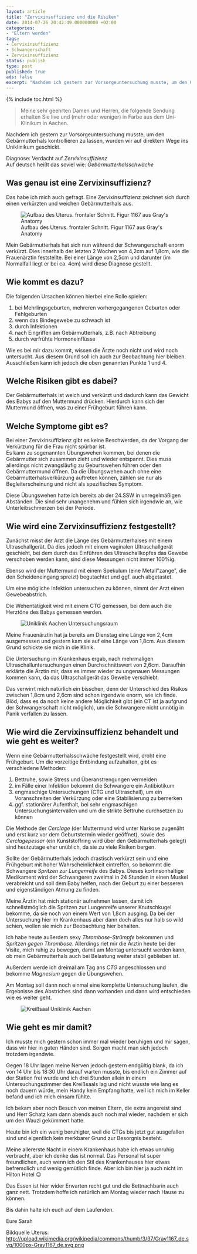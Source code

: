 ```yaml
---
layout: article
title: "Zervixinsuffizienz und die Risiken"
date: 2014-07-26 20:42:49.000000000 +02:00
categories:
- "Eltern werden"
tags:
- Cervixinsuffizienz
- Schwangerschaft
- Zervixinsuffizienz
status: publish
type: post
published: true
ads: false
excerpt: "Nachdem ich gestern zur Vorsorgeuntersuchung musste, um den Gebärmutterhals kontrollieren zu lassen, wurden wir auf direktem Wege ins Uniklinikum geschickt."
---
```

{% include toc.html %}

>Meine sehr geehrten Damen und Herren, die folgende Sendung erhalten Sie live und (mehr oder weniger) in Farbe aus dem Uni-Klinikum in Aachen.

Nachdem ich gestern zur Vorsorgeuntersuchung musste, um den Gebärmutterhals kontrollieren zu lassen, wurden wir auf direktem Wege ins Uniklinikum geschickt.

Diagnose\: Verdacht auf *Zervixinsuffizienz*  
Auf deutsch heißt das soviel wie: *Gebärmutterhalsschwäche*

## Was genau ist eine Zervixinsuffizienz?

Das habe ich mich auch gefragt. Eine Zervixinsuffizienz zeichnet sich durch einen verkürzten und weichen Gebärmutterhals aus.

<figure>
  <img src="http://upload.wikimedia.org/wikipedia/commons/thumb/3/37/Gray1167_de.svg/1000px-Gray1167_de.svg.png" alt="Aufbau des Uterus. frontaler Schnitt. Figur 1167 aus Gray's Anatomy" />
  <figcaption>Aufbau des Uterus. frontaler Schnitt. Figur 1167 aus Gray's Anatomy</figcaption>
</figure>

Mein Gebärmutterhals hat sich nun während der Schwangerschaft enorm verkürzt. Dies innerhalb der letzten 2 Wochen von 4,2cm auf 1,8cm, wie die Frauenärztin feststellte. Bei einer Länge von 2,5cm und darunter (im Normalfall liegt er bei ca. 4cm) wird diese Diagnose gestellt.

## Wie kommt es dazu?

Die folgenden Ursachen können hierbei eine Rolle spielen:

1. bei Mehrlingsgeburten, mehreren vorhergegangenen Geburten oder Fehlgeburten
2. wenn das Bindegewebe zu schwach ist
3. durch Infektionen
4. nach Eingriffen am Gebärmutterhals, z.B. nach Abtreibung
5. durch verfrühte Hormoneinflüsse

Wie es bei mir dazu kommt, wissen die Ärzte noch nicht und wird noch untersucht. Aus diesem Grund soll ich auch zur Beobachtung hier bleiben. Ausschließen kann ich jedoch die oben genannten Punkte 1 und 4.

## Welche Risiken gibt es dabei?

Der Gebärmutterhals ist weich und verkürzt und dadurch kann das Gewicht des Babys auf den Muttermund drücken. Hierdurch kann sich der Muttermund öffnen, was zu einer Frühgeburt führen kann.

## Welche Symptome gibt es?

Bei einer Zervixinsuffizienz gibt es keine Beschwerden, da der Vorgang der Verkürzung für die Frau nicht spürbar ist.  
Es kann zu sogenannten Übungswehen kommen, bei denen die Gebärmutter sich zusammen zieht und wieder entspannt. Dies muss allerdings nicht zwangsläufig zu Geburtswehen führen oder den Gebärmuttermund öffnen. Da die Übungswehen auch ohne eine Gebärmutterhalsverkürzung auftreten können, zählen sie nur als Begleiterscheinung und nicht als spezifisches Symptom. 

Diese Übungswehen hatte ich bereits ab der 24.SSW in unregelmäßigen Abständen. Die sind sehr unangenehm und fühlen sich irgendwie an, wie Unterleibschmerzen bei der Periode.

## Wie wird eine Zervixinsuffizienz festgestellt?

Zunächst misst der Arzt die Länge des Gebärmutterhalses mit einem Ultraschallgerät. Da dies jedoch mit einem vaginalen Ultraschallgerät geschieht, bei dem durch das Einführen des Ultraschallkopfes das Gewebe verschoben werden kann, sind diese Messungen nicht immer 100%ig.

Ebenso wird der Muttermund mit einem Spekulum (eine Metall"zange", die den Scheideneingang spreizt) begutachtet und ggf. auch abgetastet.

Um eine mögliche Infektion untersuchen zu können, nimmt der Arzt einen Gewebeabstrich.

Die Wehentätigkeit wird mit einem CTG gemessen, bei dem auch die Herztöne des Babys gemessen werden.

<figure>
	<img src="{{ site.url }}/images/image5-e1406406080388.jpg" alt="Uniklinik Aachen Untersuchungsraum" />
</figure>

Meine Frauenärztin hat ja bereits am Dienstag eine Länge von 2,4cm ausgemessen und gestern kam sie auf eine Länge von 1,8cm. Aus diesem Grund schickte sie mich in die Klinik.

Die Untersuchung im Krankenhaus ergab, nach mehrmaligen Ultraschalluntersuchungen einen Durchschnittswert von 2,6cm. Daraufhin erklärte die Ärztin mir, dass es immer wieder zu ungenauen Messungen kommen kann, da das Ultraschallgerät das Gewebe verschiebt.

Das verwirrt mich natürlich ein bisschen, denn der Unterschied des Risikos zwischen 1,8cm und 2,6cm sind schon irgendwie enorm, wie ich finde. Blöd, dass es da noch keine andere Möglichkeit gibt (ein CT ist ja aufgrund der Schwangerschaft nicht möglich), um die Schwangere nicht unnötig in Panik verfallen zu lassen.

## Wie wird die Zervixinsuffizienz behandelt und wie geht es weiter?

Wenn eine Gebärmutterhalsschwäche festgestellt wird, droht eine Frühgeburt. Um die vorzeitige Entbindung aufzuhalten, gibt es verschiedene Methoden:

1. Bettruhe, sowie Stress und Überanstrengungen vermeiden  
2. im Fälle einer Infektion bekommt die Schwangere ein Antibiotikum  
3. engmaschige Untersuchungen (CTG und Ultraschall), um ein Voranschreiten der Verkürzung oder eine Stabilisierung zu bemerken  
4. ggf. stationärer Aufenthalt, bei sehr engmaschigen Untersuchungsintervallen und um die strikte Bettruhe durchsetzen zu können

Die Methode der *Cerclage* (der Muttermund wird unter Narkose zugenäht und erst kurz vor dem Geburtstermin wieder geöffnet), sowie des *Cerclagepessar* (ein Kunststoffring wird über den Gebärmutterhals gelegt) sind heutzutage eher unüblich, da sie zu viele Risiken bergen.

Sollte der Gebärmutterhals jedoch drastisch verkürzt sein und eine Frühgeburt mit hoher Wahrscheinlichkeit eintreffen, so bekommt die Schwangere *Spritzen zur Lungenreife* des Babys. Dieses kortinsonhaltige Medikament wird der Schwangeren zweimal in 24 Stunden in einen Muskel verabreicht und soll dem Baby helfen, nach der Geburt zu einer besseren und eigenständigen Atmung zu finden.

Meine Ärztin hat mich stationär aufnehmen lassen, damit ich schnellstmöglich die Spritzen zur Lungenreife unserer Knutschkugel bekomme, da sie noch von einem Wert von 1,8cm ausging. Da bei der Untersuchung hier im Krankenhaus aber dann doch alles nur halb so wild schien, wollen sie mich zur Beobachtung hier behalten.

Ich habe heute außerdem sexy *Thrombose-Strümpfe* bekommen und *Spritzen gegen Thrombose*. Allerdings riet mir die Ärztin heute bei der Visite, mich ruhig zu bewegen, damit am Montag untersucht werden kann, ob mein Gebärmutterhals auch bei Belastung weiter stabil geblieben ist.

Außerdem werde ich dreimal am Tag ans *CTG* angeschlossen und bekomme *Magnesium* gegen die Übungswehen.

Am Montag soll dann noch einmal eine komplette Untersuchung laufen, die Ergebnisse des Abstriches sind dann vorhanden und dann wird entschieden wie es weiter geht.

<figure>
	<img src="{{ site.url }}/images/image6-e1406406132926.jpg" alt="Kreißsaal Uniklinik Aachen" />
</figure>

## Wie geht es mir damit?

Ich musste mich gestern schon immer mal wieder beruhigen und mir sagen, dass wir hier in guten Händen sind. Sorgen macht man sich jedoch trotzdem irgendwie.

Gegen 18 Uhr lagen meine Nerven jedoch gestern endgültig blank, da ich von 14 Uhr bis 18:30 Uhr darauf warten musste, bis endlich ein Zimmer auf der Station frei wurde und ich drei Stunden allein in einem Untersuchungszimmer des Kreißsaals lag und nicht wusste wie lang es noch dauern würde, mein Handy kein Empfang hatte, weil ich mich im Keller befand und ich mich einsam fühlte.

Ich bekam aber noch Besuch von meinen Eltern, die extra angereist sind und Herr Schatz kam dann abends auch noch mal wieder, nachdem er sich um den Wauzi gekümmert hatte.

Heute bin ich ein wenig beruhigter, weil die CTGs bis jetzt gut ausgefallen sind und eigentlich kein merkbarer Grund zur Besorgnis besteht.

Meine allererste Nacht in einem Krankenhaus habe ich etwas unruhig verbracht, aber ich denke das ist normal. Das Personal ist super freundlichen, auch wenn ich den Stil des Krankenhauses hier etwas befremdlich und wenig gemütlich finde. Aber ich bin hier ja auch nicht im Hilton Hotel :wink:

Das Essen ist hier wider Erwarten recht gut und die Bettnachbarin auch ganz nett. Trotzdem hoffe ich natürlich am Montag wieder nach Hause zu können.

Bis dahin halte ich euch auf dem Laufenden.

Eure Sarah

Bildquelle Uterus: http://upload.wikimedia.org/wikipedia/commons/thumb/3/37/Gray1167_de.svg/1000px-Gray1167_de.svg.png